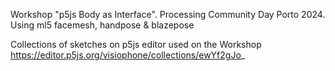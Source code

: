 Workshop "p5js Body as Interface". 
Processing Community Day Porto 2024. Using ml5 facemesh, handpose & blazepose

Collections of sketches on p5js editor used on the Workshop
https://editor.p5js.org/visiophone/collections/ewYf2gJo_
